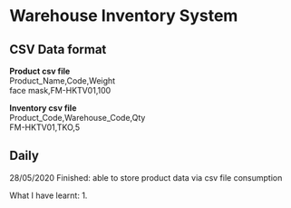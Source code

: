# Warehouse Inventory System

CSV Data format
---
**Product csv file**\
Product_Name,Code,Weight\
face mask,FM-HKTV01,100

**Inventory csv file**\
Product_Code,Warehouse_Code,Qty\
FM-HKTV01,TKO,5

Daily
---
28/05/2020 
Finished: able to store product data via csv file consumption

What I have learnt:
1.




